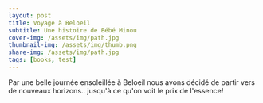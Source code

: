 ```yaml
---
layout: post
title: Voyage à Beloeil
subtitle: Une histoire de Bébé Minou
cover-img: /assets/img/path.jpg
thumbnail-img: /assets/img/thumb.png
share-img: /assets/img/path.jpg
tags: [books, test]
---
```


Par une belle journée ensoleillée à Beloeil nous avons décidé de partir vers de nouveaux horizons.. jusqu'à ce qu'on voit le prix de l'essence!